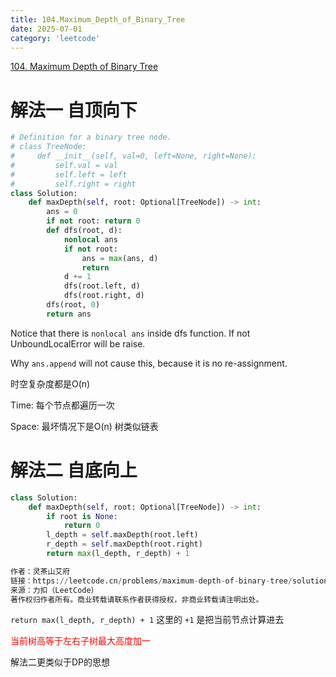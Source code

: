 ```yaml
---
title: 104.Maximum_Depth_of_Binary_Tree
date: 2025-07-01
category: 'leetcode'
---
```


[104. Maximum Depth of Binary Tree](https://leetcode.cn/problems/maximum-depth-of-binary-tree/)

# 解法一 自顶向下

```py
# Definition for a binary tree node.
# class TreeNode:
#     def __init__(self, val=0, left=None, right=None):
#         self.val = val
#         self.left = left
#         self.right = right
class Solution:
    def maxDepth(self, root: Optional[TreeNode]) -> int:
        ans = 0
        if not root: return 0
        def dfs(root, d):
            nonlocal ans
            if not root:
                ans = max(ans, d)
                return
            d += 1
            dfs(root.left, d)
            dfs(root.right, d)
        dfs(root, 0)
        return ans

```

Notice that there is `nonlocal ans` inside dfs function. If not UnboundLocalError will be raise.

Why `ans.append` will not cause this, because it is no re-assignment.

时空复杂度都是O(n)

Time: 每个节点都遍历一次

Space: 最坏情况下是O(n) 树类似链表

# 解法二 自底向上

```python
class Solution:
    def maxDepth(self, root: Optional[TreeNode]) -> int:
        if root is None:
            return 0
        l_depth = self.maxDepth(root.left)
        r_depth = self.maxDepth(root.right)
        return max(l_depth, r_depth) + 1

作者：灵茶山艾府
链接：https://leetcode.cn/problems/maximum-depth-of-binary-tree/solutions/2010612/kan-wan-zhe-ge-shi-pin-rang-ni-dui-di-gu-44uz/
来源：力扣（LeetCode）
著作权归作者所有。商业转载请联系作者获得授权，非商业转载请注明出处。
```

`return max(l_depth, r_depth) + 1` 这里的 `+1` 是把当前节点计算进去

<font color='red'>当前树高等于左右子树最大高度加一</font>

解法二更类似于DP的思想
